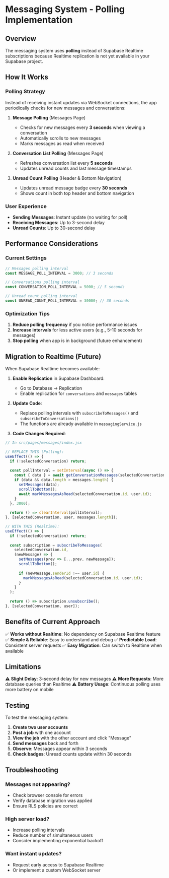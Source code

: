 # Messaging System - Polling Implementation

## Overview
The messaging system uses **polling** instead of Supabase Realtime subscriptions because Realtime replication is not yet available in your Supabase project.

## How It Works

### Polling Strategy
Instead of receiving instant updates via WebSocket connections, the app periodically checks for new messages and conversations:

1. **Message Polling** (Messages Page)
   - Checks for new messages every **3 seconds** when viewing a conversation
   - Automatically scrolls to new messages
   - Marks messages as read when received

2. **Conversation List Polling** (Messages Page)
   - Refreshes conversation list every **5 seconds**
   - Updates unread counts and last message timestamps

3. **Unread Count Polling** (Header & Bottom Navigation)
   - Updates unread message badge every **30 seconds**
   - Shows count in both top header and bottom navigation

### User Experience
- **Sending Messages**: Instant update (no waiting for poll)
- **Receiving Messages**: Up to 3-second delay
- **Unread Counts**: Up to 30-second delay

## Performance Considerations

### Current Settings
```javascript
// Messages polling interval
const MESSAGE_POLL_INTERVAL = 3000; // 3 seconds

// Conversations polling interval
const CONVERSATION_POLL_INTERVAL = 5000; // 5 seconds

// Unread count polling interval
const UNREAD_COUNT_POLL_INTERVAL = 30000; // 30 seconds
```

### Optimization Tips
1. **Reduce polling frequency** if you notice performance issues
2. **Increase intervals** for less active users (e.g., 5-10 seconds for messages)
3. **Stop polling** when app is in background (future enhancement)

## Migration to Realtime (Future)

When Supabase Realtime becomes available:

1. **Enable Replication** in Supabase Dashboard:
   - Go to Database → Replication
   - Enable replication for `conversations` and `messages` tables

2. **Update Code**:
   - Replace polling intervals with `subscribeToMessages()` and `subscribeToConversations()`
   - The functions are already available in `messagingService.js`

3. **Code Changes Required**:

```javascript
// In src/pages/messages/index.jsx

// REPLACE THIS (Polling):
useEffect(() => {
  if (!selectedConversation) return;
  
  const pollInterval = setInterval(async () => {
    const { data } = await getConversationMessages(selectedConversation.id);
    if (data && data.length > messages.length) {
      setMessages(data);
      scrollToBottom();
      await markMessagesAsRead(selectedConversation.id, user.id);
    }
  }, 3000);
  
  return () => clearInterval(pollInterval);
}, [selectedConversation, user, messages.length]);

// WITH THIS (Realtime):
useEffect(() => {
  if (!selectedConversation) return;
  
  const subscription = subscribeToMessages(
    selectedConversation.id,
    (newMessage) => {
      setMessages(prev => [...prev, newMessage]);
      scrollToBottom();
      
      if (newMessage.senderId !== user.id) {
        markMessagesAsRead(selectedConversation.id, user.id);
      }
    }
  );
  
  return () => subscription.unsubscribe();
}, [selectedConversation, user]);
```

## Benefits of Current Approach

✅ **Works without Realtime**: No dependency on Supabase Realtime feature
✅ **Simple & Reliable**: Easy to understand and debug
✅ **Predictable Load**: Consistent server requests
✅ **Easy Migration**: Can switch to Realtime when available

## Limitations

⚠️ **Slight Delay**: 3-second delay for new messages
⚠️ **More Requests**: More database queries than Realtime
⚠️ **Battery Usage**: Continuous polling uses more battery on mobile

## Testing

To test the messaging system:

1. **Create two user accounts**
2. **Post a job** with one account
3. **View the job** with the other account and click "Message"
4. **Send messages** back and forth
5. **Observe**: Messages appear within 3 seconds
6. **Check badges**: Unread counts update within 30 seconds

## Troubleshooting

### Messages not appearing?
- Check browser console for errors
- Verify database migration was applied
- Ensure RLS policies are correct

### High server load?
- Increase polling intervals
- Reduce number of simultaneous users
- Consider implementing exponential backoff

### Want instant updates?
- Request early access to Supabase Realtime
- Or implement a custom WebSocket server